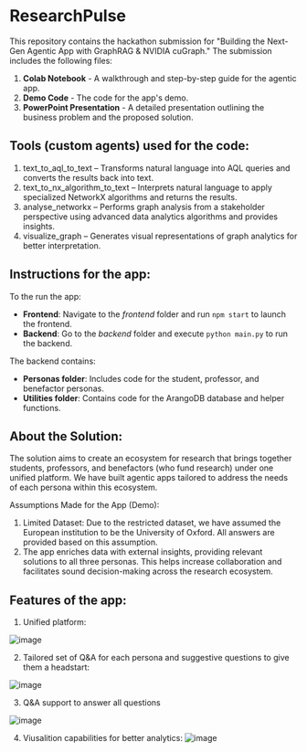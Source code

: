 # ResearchPulse

This repository contains the hackathon submission for "Building the Next-Gen Agentic App with GraphRAG & NVIDIA cuGraph." The submission includes the following files:

1. **Colab Notebook** - A walkthrough and step-by-step guide for the agentic app.
2. **Demo Code** - The code for the app's demo.
3. **PowerPoint Presentation** - A detailed presentation outlining the business problem and the proposed solution.
   
## Tools (custom agents) used for the code:
1. text_to_aql_to_text – Transforms natural language into AQL queries and converts the results back into text.  
2. text_to_nx_algorithm_to_text – Interprets natural language to apply specialized NetworkX algorithms and returns the results.  
3. analyse_networkx – Performs graph analysis from a stakeholder perspective using advanced data analytics algorithms and provides insights.  
4. visualize_graph – Generates visual representations of graph analytics for better interpretation.

## Instructions for the app:

   To the run the app:
  - **Frontend**: Navigate to the *frontend* folder and run `npm start` to launch the frontend.
  - **Backend**: Go to the *backend* folder and execute `python main.py` to run the backend.
  
  The backend contains:
  - **Personas folder**: Includes code for the student, professor, and benefactor personas.
  - **Utilities folder**: Contains code for the ArangoDB database and helper functions.

## About the Solution:
The solution aims to create an ecosystem for research that brings together students, professors, and benefactors (who fund research) under one unified platform. We have built agentic apps tailored to address the needs of each persona within this ecosystem.

Assumptions Made for the App (Demo):
1. Limited Dataset: Due to the restricted dataset, we have assumed the European institution to be the University of Oxford. All answers are provided based on this assumption.
2. The app enriches data with external insights, providing relevant solutions to all three personas. This helps increase collaboration and facilitates sound decision-making across the research ecosystem.


## Features of the app:
1. Unified platform:
   
![image](https://github.com/user-attachments/assets/b689817a-e2f0-483c-a010-1585939056b7)

2. Tailored set of Q&A for each persona and suggestive questions to give them a headstart:
 
![image](https://github.com/user-attachments/assets/d5b2c22a-6baf-4760-8626-9a3ef84bce4a)

3. Q&A support to answer all questions
   
![image](https://github.com/user-attachments/assets/a41b36b9-c89b-4105-9509-1310c61da8b7)

4. Viusalition capabilities for better analytics:
![image](https://github.com/user-attachments/assets/c8114fdb-7eed-4eb4-b357-b068a31b5e16)











